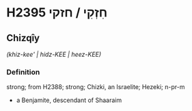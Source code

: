 # H2395 חִזְקִי / חזקי

## Chizqîy

_(khiz-kee' | hidz-KEE | heez-KEE)_

### Definition

strong; from H2388; strong; Chizki, an Israelite; Hezeki; n-pr-m

- a Benjamite, descendant of Shaaraim
